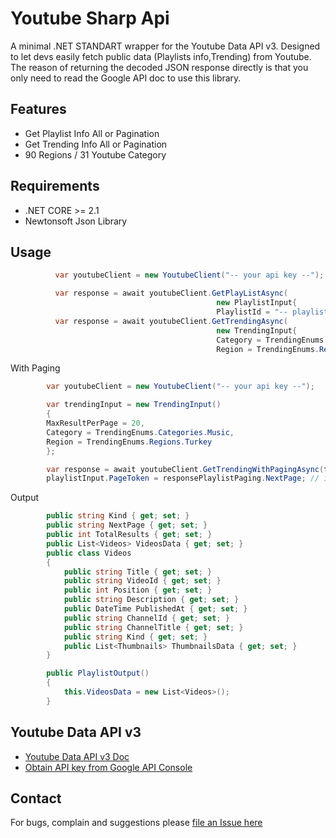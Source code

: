 Youtube Sharp Api
===============

A minimal .NET STANDART wrapper for the Youtube Data API v3. Designed to let devs easily 
fetch public data (Playlists info,Trending) from Youtube.
The reason of returning the decoded JSON response directly is that you only need to read the Google API doc 
to use this library.

## Features
* Get Playlist Info All or Pagination 
* Get Trending Info All or Pagination 
* 90 Regions / 31 Youtube Category

## Requirements
* .NET CORE >= 2.1
* Newtonsoft Json Library

## Usage 
```c#
          var youtubeClient = new YoutubeClient("-- your api key --");

          var response = await youtubeClient.GetPlayListAsync(
                                              new PlaylistInput{
                                              PlaylistId = "-- playlist url --"}, CancellationToken.None));
          var response = await youtubeClient.GetTrendingAsync(
                                              new TrendingInput{
                                              Category = TrendingEnums.Categories.Music,
                                              Region = TrendingEnums.Regions.Turkey}), CancellationToken.None);
```
With Paging
```c#
        var youtubeClient = new YoutubeClient("-- your api key --");

        var trendingInput = new TrendingInput()
        {
        MaxResultPerPage = 20,
        Category = TrendingEnums.Categories.Music,
        Region = TrendingEnums.Regions.Turkey
        };

        var response = await youtubeClient.GetTrendingWithPagingAsync(trendingInput, token: new CancellationToken());
        playlistInput.PageToken = responsePlaylistPaging.NextPage; // important to next page

```
Output
```c#
        public string Kind { get; set; }
        public string NextPage { get; set; }
        public int TotalResults { get; set; }
        public List<Videos> VideosData { get; set; }
        public class Videos
        {
            public string Title { get; set; }
            public string VideoId { get; set; }
            public int Position { get; set; }
            public string Description { get; set; }
            public DateTime PublishedAt { get; set; }
            public string ChannelId { get; set; }
            public string ChannelTitle { get; set; }
            public string Kind { get; set; }
            public List<Thumbnails> ThumbnailsData { get; set; }
        }

        public PlaylistOutput()
        {
            this.VideosData = new List<Videos>();
        }
```

## Youtube Data API v3
- [Youtube Data API v3 Doc](https://developers.google.com/youtube/v3/)
- [Obtain API key from Google API Console](http://code.google.com/apis/console)

## Contact

For bugs, complain and suggestions please [file an Issue here](https://github.com/omansak/YoutubeSharpApi/issues) 
